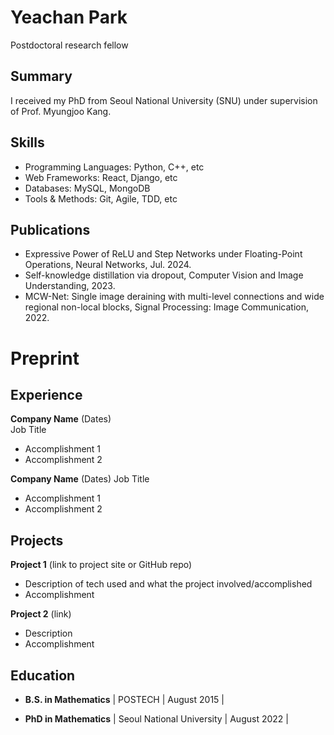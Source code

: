 # Yeachan Park
Postdoctoral research fellow

## Summary
I received my PhD from Seoul National University (SNU) under supervision of Prof. Myungjoo Kang. 

## Skills
- Programming Languages: Python, C++, etc 
- Web Frameworks: React, Django, etc
- Databases: MySQL, MongoDB
- Tools & Methods: Git, Agile, TDD, etc

## Publications
-  Expressive Power of ReLU and Step Networks under Floating-Point Operations, Neural Networks, Jul. 2024. 
-  Self-knowledge distillation via dropout, Computer Vision and Image Understanding, 2023. 
-  MCW-Net: Single image deraining with multi-level connections and wide regional non-local blocks, Signal Processing: Image Communication, 2022.
# Preprint

## Experience
**Company Name** (Dates)   
Job Title
- Accomplishment 1
- Accomplishment 2  

**Company Name** (Dates)
Job Title
- Accomplishment 1
- Accomplishment 2

## Projects
**Project 1** (link to project site or GitHub repo)  
- Description of tech used and what the project involved/accomplished
- Accomplishment 

**Project 2** (link)
- Description 
- Accomplishment

## Education
- **B.S. in Mathematics** | POSTECH | August 2015 |

- **PhD in Mathematics** | Seoul National University | August 2022 | 

